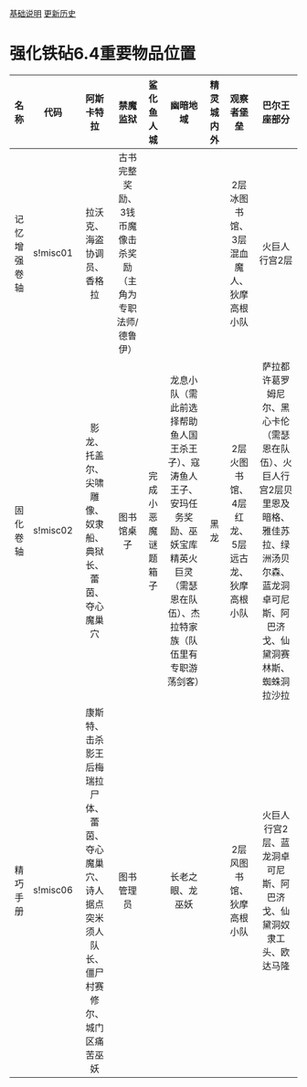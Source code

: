 [基础说明](BG2EE_IA_c4Customize.md)  [更新历史](BG2EE_IA_c4Customize_Update.md)
# 强化铁砧6.4重要物品位置

|名称|代码|阿斯卡特拉|禁魔监狱|鲨化鱼人城|幽暗地域|精灵城内外|观察者堡垒|巴尔王座部分|
|:-----:|:-----:|:------:|:-----:|:------:|:------:|:-----------:|:-------:|:--------:|
|记忆增强卷轴|s!misc01|拉沃克、海盗协调员、香格拉|古书完整奖励、3钱币魔像击杀奖励（主角为专职法师/德鲁伊）||||2层冰图书馆、3层混血魔人、狄摩高根小队|火巨人行宫2层|
|固化卷轴|s!misc02|影龙、托盖尔、尖啸雕像、奴隶船、典狱长、蕾茵、夺心魔巢穴|图书馆桌子|完成小恶魔谜题箱子|龙息小队（需此前选择帮助鱼人国王杀王子）、寇涛鱼人王子、安玛任务奖励、巫妖宝库精英火巨灵（需瑟恩在队伍）、杰拉特家族（队伍里有专职游荡剑客）|黑龙|2层火图书馆、4层红龙、5层远古龙、狄摩高根小队|萨拉都许葛罗姆尼尔、黑心卡伦（需瑟恩在队伍）、火巨人行宫2层贝里恩及暗格、雅佳苏拉、绿洲汤贝尔森、蓝龙洞卓可尼斯、阿巴济戈、仙黛洞赛林斯、蜘蛛洞拉沙拉|
|精巧手册|s!misc06|康斯特、击杀影王后梅瑞拉尸体、蕾茵、夺心魔巢穴、诗人据点突米须人队长、僵尸村赛修尔、城门区痛苦巫妖|图书管理员||长老之眼、龙巫妖||2层风图书馆、狄摩高根小队|火巨人行宫2层、蓝龙洞卓可尼斯、阿巴济戈、仙黛洞奴隶工头、欧达马隆|
